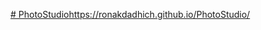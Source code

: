 [# PhotoStudio](https://ronakdadhich.github.io/PhotoStudio/)https://ronakdadhich.github.io/PhotoStudio/
